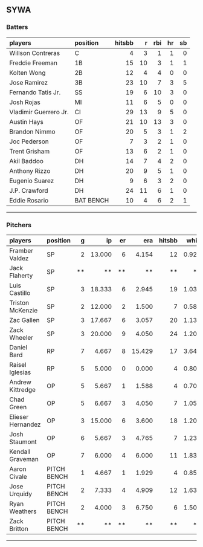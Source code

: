 ## SYWA

### Batters

 
|players               |position  | hitsbb|  r| rbi| hr| sb| 
|:---------------------|:---------|------:|--:|---:|--:|--:| 
|Willson Contreras     |C         |      4|  3|   1|  1|  0| 
|Freddie Freeman       |1B        |     15| 10|   3|  1|  1| 
|Kolten Wong           |2B        |     12|  4|   4|  0|  0| 
|Jose Ramirez          |3B        |     23| 10|   7|  3|  5| 
|Fernando Tatis Jr.    |SS        |     19|  6|  10|  3|  0| 
|Josh Rojas            |MI        |     11|  6|   5|  0|  0| 
|Vladimir Guerrero Jr. |CI        |     29| 13|   9|  5|  0| 
|Austin Hays           |OF        |     21| 10|  13|  3|  0| 
|Brandon Nimmo         |OF        |     20|  5|   3|  1|  2| 
|Joc Pederson          |OF        |      7|  3|   2|  1|  0| 
|Trent Grisham         |OF        |     13|  6|   2|  1|  0| 
|Akil Baddoo           |DH        |     14|  7|   4|  2|  0| 
|Anthony Rizzo         |DH        |     20|  9|   5|  1|  0| 
|Eugenio Suarez        |DH        |      9|  6|   3|  2|  0| 
|J.P. Crawford         |DH        |     24| 11|   6|  1|  0| 
|Eddie Rosario         |BAT BENCH |     10|  4|   6|  2|  1| 


* * *

### Pitchers

 
|players           |position    |  g|     ip| er|    era| hitsbb|  whip| so|  w| sv| 
|:-----------------|:-----------|--:|------:|--:|------:|------:|-----:|--:|--:|--:| 
|Framber Valdez    |SP          |  2| 13.000|  6|  4.154|     12| 0.923| 11|  1|  0| 
|Jack Flaherty     |SP          | **|     **| **|     **|     **|    **| **| **| **| 
|Luis Castillo     |SP          |  3| 18.333|  6|  2.945|     19| 1.036| 21|  0|  0| 
|Triston McKenzie  |SP          |  2| 12.000|  2|  1.500|      7| 0.583| 13|  1|  0| 
|Zac Gallen        |SP          |  3| 17.667|  6|  3.057|     20| 1.132| 18|  1|  0| 
|Zack Wheeler      |SP          |  3| 20.000|  9|  4.050|     24| 1.200| 23|  2|  0| 
|Daniel Bard       |RP          |  7|  4.667|  8| 15.429|     17| 3.643|  6|  0|  0| 
|Raisel Iglesias   |RP          |  5|  5.000|  0|  0.000|      4| 0.800|  8|  0|  3| 
|Andrew Kittredge  |OP          |  5|  5.667|  1|  1.588|      4| 0.706|  7|  0|  3| 
|Chad Green        |OP          |  5|  6.667|  3|  4.050|      7| 1.050|  9|  0|  0| 
|Elieser Hernandez |OP          |  3| 15.000|  6|  3.600|     18| 1.200| 14|  1|  0| 
|Josh Staumont     |OP          |  6|  5.667|  3|  4.765|      7| 1.235|  8|  1|  0| 
|Kendall Graveman  |OP          |  7|  6.000|  4|  6.000|     11| 1.833|  6|  1|  0| 
|Aaron Civale      |PITCH BENCH |  1|  4.667|  1|  1.929|      4| 0.857|  6|  0|  0| 
|Jose Urquidy      |PITCH BENCH |  2|  7.333|  4|  4.909|     12| 1.636|  6|  0|  0| 
|Ryan Weathers     |PITCH BENCH |  2|  4.000|  3|  6.750|      6| 1.500|  2|  0|  0| 
|Zack Britton      |PITCH BENCH | **|     **| **|     **|     **|    **| **| **| **| 


* * *


